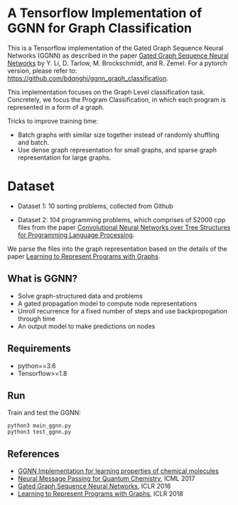 # A Tensorflow Implementation of GGNN for Graph Classification

This is a Tensorflow implementation of the Gated Graph Sequence Neural Networks (GGNN) as described in the paper [Gated Graph Sequence Neural Networks](https://arxiv.org/abs/1511.05493) by Y. Li, D. Tarlow, M. Brockschmidt, and R. Zemel.
For a pytorch version, please refer to: https://github.com/bdqnghi/ggnn_graph_classification.

This implementation focuses on the Graph Level classification task. Concretely, we focus the Program Classification, in which each program is represented in a form of a graph.

Tricks to improve training time:
- Batch graphs with similar size together instead of randomly shuffling and batch.
- Use dense graph representation for small graphs, and sparse graph representation for large graphs.

# Dataset

- Dataset 1: 10 sorting problems, collected from Github

- Dataset 2: 104 programming problems, which comprises of 52000 cpp files from the paper [Convolutional Neural Networks over Tree Structures for Programming Language Processing](https://arxiv.org/abs/1409.5718).

We parse the files into the graph representation based on the details of the paper [Learning to Represent Programs with Graphs](https://arxiv.org/abs/1711.00740).

## What is GGNN?
- Solve graph-structured data and problems
- A gated propagation model to compute node representations
- Unroll recurrence for a fixed number of steps and use backpropogation through time
- An output model to make predictions on nodes

## Requirements
- python==3.6
- Tensorflow>=1.8

## Run 
Train and test the GGNN:
```
python3 main_ggnn.py
python3 test_ggnn.py
```

## References
- [GGNN Implementation for learning properties of chemical molecules](https://github.com/Microsoft/gated-graph-neural-network-samples)
- [Neural Message Passing for Quantum Chemistry](https://arxiv.org/pdf/1704.01212.pdf), ICML 2017
- [Gated Graph Sequence Neural Networks](https://arxiv.org/abs/1511.05493), ICLR 2016
- [Learning to Represent Programs with Graphs](https://arxiv.org/abs/1711.00740), ICLR 2018
